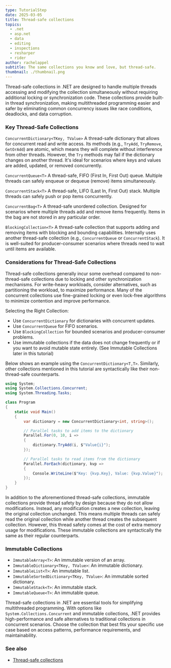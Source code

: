 ```yaml
---
type: TutorialStep
date: 2025-03-05
title: Thread-safe collections
topics:
  - .net
  - asp.net
  - data
  - editing
  - inspections
  - resharper
  - rider
author: rachelappel
subtitle: The same collections you know and love, but thread-safe.
thumbnail: ./thumbnail.png
---
```


Thread-safe collections in .NET are designed to handle multiple threads accessing and modifying the collection simultaneously without requiring additional locking or synchronization code. These collections provide built-in thread synchronization, making multithreaded programming easier and safer by eliminating common concurrency issues like race conditions, deadlocks, and data corruption.

### Key Thread-Safe Collections

`ConcurrentDictionary<TKey, TValue>`
A thread-safe dictionary that allows for concurrent read and write access. Its methods (e.g., `TryAdd`, `TryRemove`, `GetOrAdd`) are atomic, which means they will complete without interference from other threads. However, the `Try` methods may fail if the dictionary changes on another thread. It's ideal for scenarios where keys and values are added, updated, or removed concurrently.

`ConcurrentQueue<T>`
A thread-safe, FIFO (First In, First Out) queue. Multiple threads can safely enqueue or dequeue (remove) items simultaneously.

`ConcurrentStack<T>`
A thread-safe, LIFO (Last In, First Out) stack. Multiple threads can safely push or pop items concurrently.

`ConcurrentBag<T>`
A thread-safe unordered collection. Designed for scenarios where multiple threads add and remove items frequently. Items in the bag are not stored in any particular order.

`BlockingCollection<T>`
A thread-safe collection that supports adding and removing items with blocking and bounding capabilities. Internally uses another thread-safe collection (e.g., `ConcurrentQueue` or `ConcurrentStack`). It is well-suited for producer-consumer scenarios where threads need to wait until items are available.

### Considerations for Thread-Safe Collections

Thread-safe collections generally incur some overhead compared to non-thread-safe collections due to locking and other synchronization mechanisms.
For write-heavy workloads, consider alternatives, such as partitioning the workload, to maximize performance. Many of the concurrent collections use fine-grained locking or even lock-free algorithms to minimize contention and improve performance.

Selecting the Right Collection:

- Use `ConcurrentDictionary` for dictionaries with concurrent updates.
- Use `ConcurrentQueue` for FIFO scenarios.
- Use `BlockingCollection` for bounded scenarios and producer-consumer problems.
- Use immutable collections if the data does not change frequently or if you want to avoid mutable state entirely. (See Immutable Collections later in this tutorial)

Below shows an example using the `ConcurrentDictionary<T,T>`. Similarly, other collections mentioned in this tutorial are syntactically like their non-thread-safe counterparts.

```csharp
using System;
using System.Collections.Concurrent;
using System.Threading.Tasks;

class Program
{
    static void Main()
    {
        var dictionary = new ConcurrentDictionary<int, string>();

        // Parallel tasks to add items to the dictionary
        Parallel.For(0, 10, i =>
        {
            dictionary.TryAdd(i, $"Value{i}");
        });

        // Parallel tasks to read items from the dictionary
        Parallel.ForEach(dictionary, kvp =>
        {
            Console.WriteLine($"Key: {kvp.Key}, Value: {kvp.Value}");
        });
    }
}
```

In addition to the aforementioned thread-safe collections, immutable collections provide thread safety by design because they do not allow modifications. Instead, any modification creates a new collection, leaving the original collection unchanged. This means multiple threads can safely read the original collection while another thread creates the subsequent collection. However, this thread safety comes at the cost of extra memory usage for modifications. These immutable collections are syntactically the same as their regular counterparts.

### Immutable Collections

- `ImmutableArray<T>`: An immutable version of an array.
- `ImmutableDictionary<TKey, TValue>`: An immutable dictionary.
- `ImmutableList<T>`: An immutable list.
- `ImmutableSortedDictionary<TKey, TValue>`: An immutable sorted dictionary.
- `ImmutableStack<T>`: An immutable stack.
- `ImmutableQueue<T>`: An immutable queue.

Thread-safe collections in .NET are essential tools for simplifying multithreaded programming. With options like `System.Collections.Concurrent` and immutable collections, .NET provides high-performance and safe alternatives to traditional collections in concurrent scenarios. Choose the collection that best fits your specific use case based on access patterns, performance requirements, and maintainability.

### See also

- [Thread-safe collections](https://learn.microsoft.com/en-us/dotnet/standard/collections/thread-safe/)

